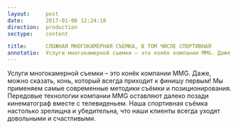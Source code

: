 ```yaml
---
layout:     post
date:       2017-01-06 12:24:18
direction:  production
sectype:    content

title:      СЛОЖНАЯ МНОГОКАМЕРНАЯ СЪЕМКА, В ТОМ ЧИСЛЕ СПОРТИВНАЯ
annotatio:  Услуги многокамерной съемки – это конёк компании MMG. Даже, можно сказать, конь, который всегда приходит к финишу первым! Мы применяем самые современные методики съёмки и позиционирования. Передовые технологии компании MMG оставляют далеко позади кинематограф вместе с телевиденьем. Наша спортивная съёмка настолько зрелищна и убедительна, что наши клиенты всегда уходят довольными и счастливыми.  
---
```


Услуги многокамерной съемки – это конёк компании MMG. Даже, можно сказать, конь, который всегда приходит к финишу первым! Мы применяем самые современные методики съёмки и позиционирования. Передовые технологии компании MMG оставляют далеко позади кинематограф вместе с телевиденьем. Наша спортивная съёмка настолько зрелищна и убедительна, что наши клиенты всегда уходят довольными и счастливыми.  

